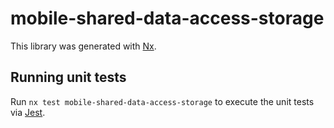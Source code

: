 # mobile-shared-data-access-storage

This library was generated with [Nx](https://nx.dev).

## Running unit tests

Run `nx test mobile-shared-data-access-storage` to execute the unit tests via [Jest](https://jestjs.io).
